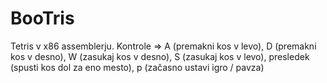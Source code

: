 # BooTris
Tetris v x86 assemblerju. Kontrole => A (premakni kos v levo), D (premakni kos v desno), W (zasukaj kos v desno), S (zasukaj kos v levo), presledek (spusti kos dol za eno mesto), p (začasno ustavi igro / pavza)
